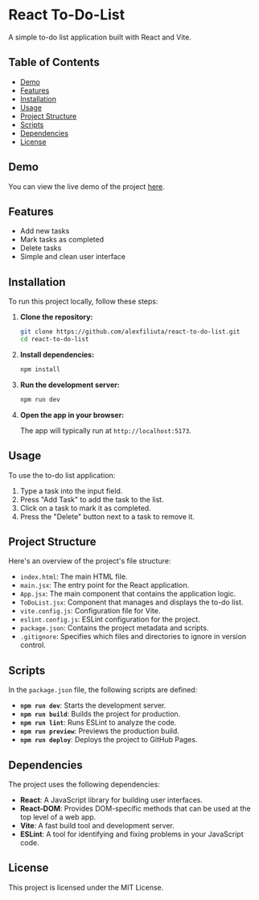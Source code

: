 # React To-Do-List

A simple to-do list application built with React and Vite.

## Table of Contents

- [Demo](#demo)
- [Features](#features)
- [Installation](#installation)
- [Usage](#usage)
- [Project Structure](#project-structure)
- [Scripts](#scripts)
- [Dependencies](#dependencies)
- [License](#license)

## Demo

You can view the live demo of the project [here](http://alexfiliuta.github.io/React-to-do-list).

## Features

- Add new tasks
- Mark tasks as completed
- Delete tasks
- Simple and clean user interface

## Installation

To run this project locally, follow these steps:

1. **Clone the repository:**

    ```bash
    git clone https://github.com/alexfiliuta/react-to-do-list.git
    cd react-to-do-list
    ```

2. **Install dependencies:**

    ```bash
    npm install
    ```

3. **Run the development server:**

    ```bash
    npm run dev
    ```

4. **Open the app in your browser:**

    The app will typically run at `http://localhost:5173`.

## Usage

To use the to-do list application:

1. Type a task into the input field.
2. Press "Add Task" to add the task to the list.
3. Click on a task to mark it as completed.
4. Press the "Delete" button next to a task to remove it.

## Project Structure

Here's an overview of the project's file structure:

- `index.html`: The main HTML file.
- `main.jsx`: The entry point for the React application.
- `App.jsx`: The main component that contains the application logic.
- `ToDoList.jsx`: Component that manages and displays the to-do list.
- `vite.config.js`: Configuration file for Vite.
- `eslint.config.js`: ESLint configuration for the project.
- `package.json`: Contains the project metadata and scripts.
- `.gitignore`: Specifies which files and directories to ignore in version control.

## Scripts

In the `package.json` file, the following scripts are defined:

- **`npm run dev`**: Starts the development server.
- **`npm run build`**: Builds the project for production.
- **`npm run lint`**: Runs ESLint to analyze the code.
- **`npm run preview`**: Previews the production build.
- **`npm run deploy`**: Deploys the project to GitHub Pages.

## Dependencies

The project uses the following dependencies:

- **React**: A JavaScript library for building user interfaces.
- **React-DOM**: Provides DOM-specific methods that can be used at the top level of a web app.
- **Vite**: A fast build tool and development server.
- **ESLint**: A tool for identifying and fixing problems in your JavaScript code.

## License

This project is licensed under the MIT License.
